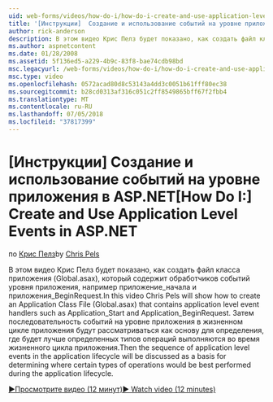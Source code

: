 ```yaml
---
uid: web-forms/videos/how-do-i/how-do-i-create-and-use-application-level-events-in-aspnet
title: '[Инструкции]  Создание и использование событий на уровне приложения в ASP.NET | Документация Майкрософт'
author: rick-anderson
description: В этом видео Крис Пелз будет показано, как создать файл класса приложения (Global.asax), который содержит обработчики событий уровня приложения, например Application_S...
ms.author: aspnetcontent
ms.date: 01/28/2008
ms.assetid: 5f136ed5-a229-4b9c-83f8-bae74cdb98bd
msc.legacyurl: /web-forms/videos/how-do-i/how-do-i-create-and-use-application-level-events-in-aspnet
msc.type: video
ms.openlocfilehash: 0572acad80d8c53143a4dd3c0051b61fff80ec38
ms.sourcegitcommit: b28cd0313af316c051c2ff8549865bff67f2fbb4
ms.translationtype: MT
ms.contentlocale: ru-RU
ms.lasthandoff: 07/05/2018
ms.locfileid: "37817399"
---
```

<a name="how-do-i--create-and-use-application-level-events-in-aspnet"></a><span data-ttu-id="13829-103">[Инструкции]  Создание и использование событий на уровне приложения в ASP.NET</span><span class="sxs-lookup"><span data-stu-id="13829-103">[How Do I:]  Create and Use Application Level Events in ASP.NET</span></span>
====================
<span data-ttu-id="13829-104">по [Крис Пелз](https://twitter.com/chrispels)</span><span class="sxs-lookup"><span data-stu-id="13829-104">by [Chris Pels](https://twitter.com/chrispels)</span></span>

<span data-ttu-id="13829-105">В этом видео Крис Пелз будет показано, как создать файл класса приложения (Global.asax), который содержит обработчиков событий уровня приложения, например приложение\_начала и приложения\_BeginRequest.</span><span class="sxs-lookup"><span data-stu-id="13829-105">In this video Chris Pels will show how to create an Application Class File (Global.asax) that contains application level event handlers such as Application\_Start and Application\_BeginRequest.</span></span> <span data-ttu-id="13829-106">Затем последовательность событий на уровне приложения в жизненном цикле приложения будут рассматриваться как основу для определения, где будет лучше определенных типов операций выполняются во время жизненного цикла приложения.</span><span class="sxs-lookup"><span data-stu-id="13829-106">Then the sequence of application level events in the application lifecycle will be discussed as a basis for determining where certain types of operations would be best performed during the application lifecycle.</span></span>

[<span data-ttu-id="13829-107">&#9654;Просмотрите видео (12 минут)</span><span class="sxs-lookup"><span data-stu-id="13829-107">&#9654; Watch video (12 minutes)</span></span>](https://channel9.msdn.com/Blogs/ASP-NET-Site-Videos/how-do-i-create-and-use-application-level-events-in-aspnet)
